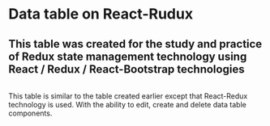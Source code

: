 # Data table on React-Rudux

## This table was created for the study and practice of Redux state management technology using React / Redux / React-Bootstrap technologies

###### 
This table is similar to the table created earlier except that React-Redux technology is used. With the ability to edit, create and delete data table components.
